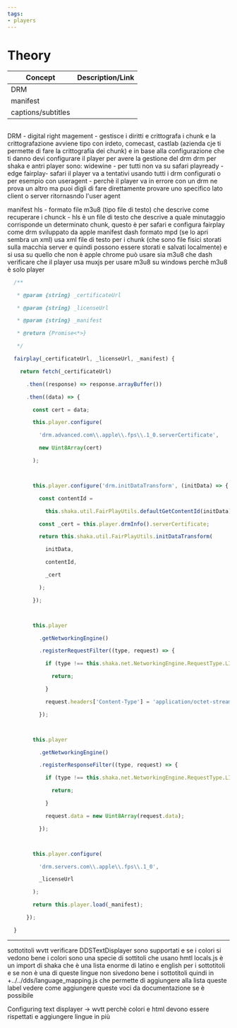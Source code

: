 ```yaml
---
tags:
- players
---
```


# Theory

| Concept  | Description/Link |
| -------- | ---------------- |
| DRM      |                  |
| manifest |                  |
| captions/subtitles         |                  |

##

DRM - digital right magement - gestisce i diritti e crittografa i chunk e la crittografazione avviene tipo con irdeto, comecast, castlab (azienda cje ti permette di fare la crittografia dei chunk) e in base alla configurazione che ti danno devi configurare il player per avere la gestione del drm
drm per shaka e antri player sono:
widewine - per tutti non va su safari
playready - edge
fairplay- safari
il player va a tentativi usando tutti i drm configurati o per esempio con useragent - perchè il player va in errore con un drm ne prova un altro ma puoi digli di fare direttamente provare uno specifico lato client o server ritornasndo l'user agent

manifest hls - formato file m3u8 (tipo file di testo) che descrive come recuperare i chunck - hls è un file di testo che descrive a quale minutaggio corrisponde un determinato chunk, questo è per safari e configura fairplay come drm sviluppato da apple
manifest dash formato mpd (se lo apri sembra un xml) usa xml file di testo per i chunk (che sono file fisici storati sulla macchia server e quindi possono essere storati e salvati localmente) e si usa su quello che non è apple
chrome può usare sia m3u8 che dash verificare che il player usa muxjs per usare m3u8 su windows perchè m3u8 è solo player

```js
  /**

   * @param {string} _certificateUrl

   * @param {string} _licenseUrl

   * @param {string} _manifest

   * @return {Promise<*>}

   */

  fairplay(_certificateUrl, _licenseUrl, _manifest) {

    return fetch(_certificateUrl)

      .then((response) => response.arrayBuffer())

      .then((data) => {

        const cert = data;

        this.player.configure(

          'drm.advanced.com\\.apple\\.fps\\.1_0.serverCertificate',

          new Uint8Array(cert)

        );



        this.player.configure('drm.initDataTransform', (initData) => {

          const contentId =

            this.shaka.util.FairPlayUtils.defaultGetContentId(initData);

          const _cert = this.player.drmInfo().serverCertificate;

          return this.shaka.util.FairPlayUtils.initDataTransform(

            initData,

            contentId,

            _cert

          );

        });



        this.player

          .getNetworkingEngine()

          .registerRequestFilter((type, request) => {

            if (type !== this.shaka.net.NetworkingEngine.RequestType.LICENSE) {

              return;

            }

            request.headers['Content-Type'] = 'application/octet-stream';

          });



        this.player

          .getNetworkingEngine()

          .registerResponseFilter((type, request) => {

            if (type !== this.shaka.net.NetworkingEngine.RequestType.LICENSE) {

              return;

            }

            request.data = new Uint8Array(request.data);

          });



        this.player.configure(

          'drm.servers.com\\.apple\\.fps\\.1_0',

          _licenseUrl

        );

        return this.player.load(_manifest);

      });

  }
```

---


sottotitoli wvtt verificare DDSTextDisplayer sono supportati e se i colori si vedono bene i colori sono una specie di sottitoli che usano hmtl
locals.js è un import di shaka che è una lista enorme di latino e english per i sottotitoli e se non è una di queste lingue non sivedono bene i sottotitoli quindi in +../../dds/language_mapping.js che permette di aggiungere alla lista queste label
vedere come aggiungere queste voci da documentazione se è possibile

Configuring text displayer -> wvtt perchè colori e html devono essere rispettati
e aggiungere lingue in più